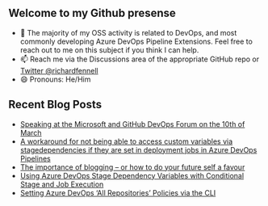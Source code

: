 ## Welcome to my Github presense

- 💬 The majority of my OSS activity is related to DevOps, and most commonly developing Azure DevOps Pipeline Extensions. Feel free to reach out to me on this subject if you think I can help.
- 📫 Reach me via the Discussions area of the appropriate GitHub repo or [Twitter @richardfennell](https://twitter.com/richardfennell)
- 😄 Pronouns: He/Him

## Recent Blog Posts
<!-- BLOG-POST-LIST:START -->
- [Speaking at the Microsoft and GitHub DevOps Forum on the 10th of March](https://blogs.blackmarble.co.uk/rfennell/2022/03/03/speaking-at-the-microsoft-and-github-devops-forum-on-the-10th-of-march/)
- [A workaround for not being able to access custom variables via stagedependencies if they are set in deployment jobs in Azure DevOps Pipelines](https://blogs.blackmarble.co.uk/rfennell/2022/02/19/a-workaround-for-not-being-able-to-access-custom-variables-via-stagedependencies-if-they-are-set-in-deployment-jobs-in-azure-devops-pipelines/)
- [The importance of blogging – or how to do your future self a favour](https://blogs.blackmarble.co.uk/rfennell/2022/01/14/the-importance-of-blogging-or-how-to-do-your-future-self-a-favour/)
- [Using Azure DevOps Stage Dependency Variables with Conditional Stage and Job Execution](https://blogs.blackmarble.co.uk/rfennell/2022/01/10/using-azure-devops-stage-dependency-variables-with-conditional-stage-and-job-execution/)
- [Setting Azure DevOps ‘All Repositories’ Policies via the CLI](https://blogs.blackmarble.co.uk/rfennell/2021/11/12/setting-azure-devops-all-repositories-policies-via-the-cli/)
<!-- BLOG-POST-LIST:END -->


<!--
**rfennell/rfennell** is a ✨ _special_ ✨ repository because its `README.md` (this file) appears on your GitHub profile.

Here are some ideas to get you started:

- 🔭 I’m currently working on ...
- 🌱 I’m currently learning ...
- 👯 I’m looking to collaborate on ...
- 🤔 I’m looking for help with ...
- 💬 Ask me about ...
- 📫 How to reach me: ...
- 😄 Pronouns: ...
- ⚡ Fun fact: ...
-->

